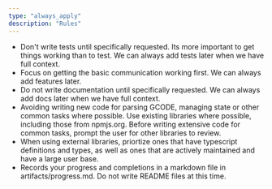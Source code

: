 ```yaml
---
type: "always_apply"
description: "Rules"
---
```


- Don't write tests until specifically requested. Its more important to get things working than to test. We can always add tests later when we have full context.
- Focus on getting the basic communication working first. We can always add features later.
- Do not write documentation until specifically requested. We can always add docs later when we have full context.
- Avoiding writing new code for parsing GCODE, managing state or other common tasks where possible. Use existing libraries where possible, including those from npmjs.org. Before writing extensive code for common tasks, prompt the user for other libraries to review.
- When using external libraries, priortize ones that have typescript definitions and types, as well as ones that are actively maintained and have a large user base.
- Records your progress and completions in a markdown file in artifacts/progress.md. Do not write README files at this time.
